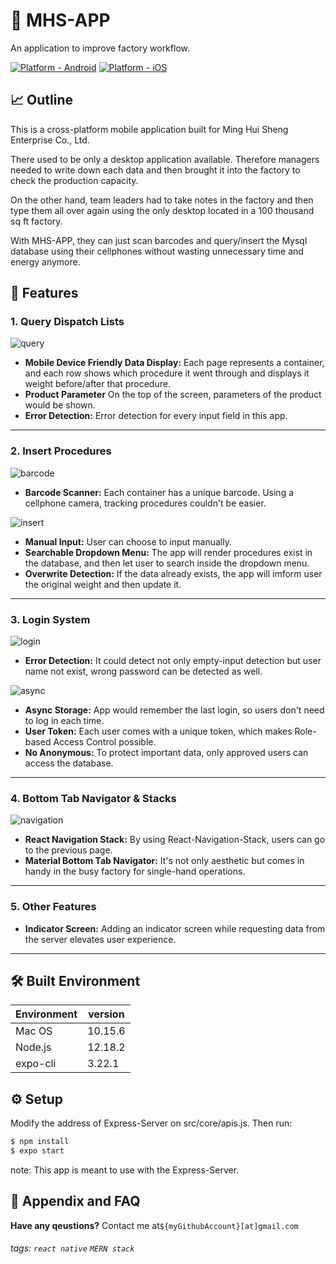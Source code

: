 # 🔩  MHS-APP

An application to improve factory workflow.

[![Platform - Android](https://img.shields.io/badge/platform-Android-3ddc84.svg?style=flat&logo=android)](https://www.android.com)
[![Platform - iOS](https://img.shields.io/badge/platform-iOS-000.svg?style=flat&logo=apple)](https://developer.apple.com/ios)

## 📈  Outline

This is a cross-platform mobile application built for Ming Hui Sheng Enterprise Co., Ltd.

There used to be only a desktop application available. Therefore managers needed to write down each data and then brought it into the factory to check the production capacity.

On the other hand, team leaders had to take notes in the factory and then type them all over again using the only desktop located in a 100 thousand sq ft factory.

With MHS-APP, they can just scan barcodes and query/insert the Mysql database using their cellphones without wasting unnecessary time and energy anymore.

## 📱  Features

### 1. Query Dispatch Lists

![query](./demos/queryDemo.gif)
* **Mobile Device Friendly Data Display:** Each page represents a container, and each row shows which procedure it went through and displays it weight before/after that procedure.
* **Product Parameter** On the top of the screen, parameters of the product would be shown.
* **Error Detection:** Error detection for every input field in this app.

---

### 2. Insert Procedures

![barcode](./demos/barcodeScanner.gif)
* **Barcode Scanner:** Each container has a unique barcode. Using a cellphone camera, tracking procedures couldn't be easier.

![insert](./demos/insertDemo.gif)
* **Manual Input:** User can choose to input manually.
* **Searchable Dropdown Menu:** The app will render procedures exist in the database, and then let user to search inside the dropdown menu.
* **Overwrite Detection:** If the data already exists, the app will imform user the original weight and then update it.

---
### 3. Login System

![login](./demos/login.gif)
* **Error Detection:** It could detect not only empty-input detection but user name not exist, wrong password can be detected as well.

![async](./demos/loginAsyncStorage.gif)
* **Async Storage:** App would remember the last login, so users don't need to log in each time.
* **User Token:** Each user comes with a unique token, which makes Role-based Access Control possible.
* **No Anonymous:** To protect important data, only approved users can access the database.

---

### 4. Bottom Tab Navigator & Stacks

![navigation](./demos/navigation.gif)
* **React Navigation Stack:** By using React-Navigation-Stack, users can go to the previous page.
* **Material Bottom Tab Navigator:** It's not only aesthetic but comes in handy in the busy factory for single-hand operations.

---

### 5. Other Features

* **Indicator Screen:** Adding an indicator screen while requesting data from the server elevates user experience.

---

## 🛠  Built Environment

| Environment   | version | 
| ------------- | ------- |
| Mac OS        | 10.15.6 |
| Node.js       | 12.18.2 |
| expo-cli      | 3.22.1  |

## ⚙  Setup

Modify the address of Express-Server on src/core/apis.js.
Then run:
```bash 
$ npm install
$ expo start
```

note: This app is meant to use with the Express-Server.

## 🙋  Appendix and FAQ


**Have any qeustions?** Contact me at`${myGithubAccount}[at]gmail.com`


###### tags: `react native` `MERN stack`